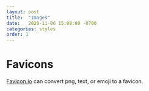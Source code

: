 ```yaml
---
layout: post
title:  "Images"
date:   2020-11-06 15:08:00 -0700
categories: styles
order: 1
---
```


# Favicons
[Favicon.io](https://favicon.io/) can convert png, text, or emoji to a favicon.
